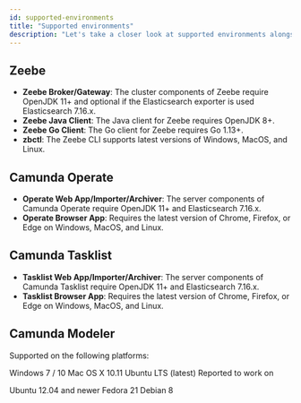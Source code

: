 ```yaml
---
id: supported-environments
title: "Supported environments"
description: "Let's take a closer look at supported environments alongside Zeebe, Operate, and Tasklist."
---
```


## Zeebe

- **Zeebe Broker/Gateway**: The cluster components of Zeebe require OpenJDK 11+ and optional if the Elasticsearch exporter is used Elasticsearch 7.16.x.
- **Zeebe Java Client**: The Java client for Zeebe requires OpenJDK 8+.
- **Zeebe Go Client**: The Go client for Zeebe requires Go 1.13+.
- **zbctl**: The Zeebe CLI supports latest versions of Windows, MacOS, and Linux.

## Camunda Operate

- **Operate Web App/Importer/Archiver**: The server components of Camunda
  Operate require OpenJDK 11+ and Elasticsearch 7.16.x.
- **Operate Browser App**: Requires the latest version of Chrome, Firefox, or
  Edge on Windows, MacOS, and Linux.

## Camunda Tasklist

- **Tasklist Web App/Importer/Archiver**: The server components of Camunda
  Tasklist require OpenJDK 11+ and Elasticsearch 7.16.x.
- **Tasklist Browser App**: Requires the latest version of Chrome, Firefox, or
  Edge on Windows, MacOS, and Linux.

## Camunda Modeler

Supported on the following platforms:

Windows 7 / 10
Mac OS X 10.11
Ubuntu LTS (latest)
Reported to work on

Ubuntu 12.04 and newer
Fedora 21
Debian 8